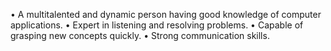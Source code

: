 • A multitalented and dynamic person having good knowledge of computer applications.
• Expert in listening and resolving problems.
• Capable of grasping new concepts quickly.
• Strong communication skills.
